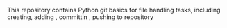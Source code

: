 This repository contains Python git basics  for file handling tasks, including creating, adding , committin , pushing to repository
